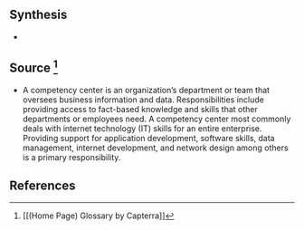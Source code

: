 ## Synthesis
- 
## Source [^1]
- A competency center is an organization’s department or team that oversees business information and data. Responsibilities include providing access to fact-based knowledge and skills that other departments or employees need. A competency center most commonly deals with internet technology (IT) skills for an entire enterprise. Providing support for application development, software skills, data management, internet development, and network design among others is a primary responsibility.
## References

[^1]: [[(Home Page) Glossary by Capterra]]